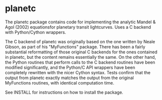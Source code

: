 planetc
=======

The planetc package contains code for implementing the analytic Mandel & Agol (2002)
equationsfor planetary transit lightcurves. Uses a C backend with Python/Cython wrappers.

The C backend of planetc was originally based on the one written by Neale Gibson, as part
of his "MyFunctions" package. There has been a fairly substantial reformatting of those 
original C backends for the ones contained in planetc, but the content remains essentially 
the same. On the other hand, the Python routines that perform calls to the C backend routines
have been modified significantly, and the Python/C API wrappers have been completely rewritten 
with the nicer Cython syntax. Tests confirm that the output from planetc exactly matches the
output from the original MyFunctions routines, with identical computation time.

See INSTALL for instructions on how to install the package. 
